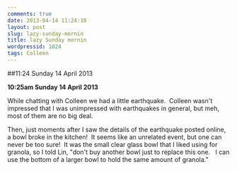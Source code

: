 ```yaml
---
comments: true
date: 2013-04-14 11:24:10
layout: post
slug: lazy-sunday-mornin
title: lazy Sunday mornin
wordpressid: 1024
tags: Colleen
---
```


##11:24 Sunday 14 April 2013

**10:25am Sunday 14 April 2013**

While chatting with Colleen we had a little earthquake.  Colleen wasn't impressed that I was unimpressed with earthquakes in general, but meh, most of them are no big deal.

Then, just moments after I saw the details of the earthquake posted online, a bowl broke in the kitchen!  It seems like an unrelated event, but one can never be too sure!  It was the small clear glass bowl that I liked using for granola, so I told Lin, "don't buy another bowl just to replace this one.   I can use the bottom of a larger bowl to hold the same amount of granola."
